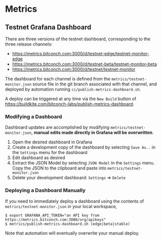 # Metrics

## Testnet Grafana Dashboard

There are three versions of the testnet dashboard, corresponding to the three
release channels:
* https://metrics.bitconch.com:3000/d/testnet-edge/testnet-monitor-edge
* https://metrics.bitconch.com:3000/d/testnet-beta/testnet-monitor-beta
* https://metrics.bitconch.com:3000/d/testnet/testnet-monitor

The dashboard for each channel is defined from the
`metrics/testnet-monitor.json` source file in the git branch associated with
that channel, and deployed by automation running `ci/publish-metrics-dashboard.sh`.

A deploy can be triggered at any time via the `New Build` button of
https://buildkite.com/bitconch-labs/publish-metrics-dashboard.

### Modifying a Dashboard

Dashboard updates are accomplished by modifying `metrics/testnet-monitor.json`,
**manual edits made directly in Grafana will be overwritten**.

1. Open the desired dashboard in Grafana
2. Create a development copy of the dashboard by selecting `Save As..` in the
   `Settings` menu for the dashboard
3. Edit dashboard as desired
4. Extract the JSON Model by selecting `JSON Model` in the `Settings` menu.  Copy the JSON to the clipboard
    and paste into `metrics/testnet-monitor.json`
5. Delete your development dashboard: `Settings` => `Delete`

### Deploying a Dashboard Manually

If you need to immediately deploy a dashboard using the contents of
`metrics/testnet-monitor.json` in your local workspace,
```
$ export GRAFANA_API_TOKEN="an API key from https://metrics.bitconch.com:3000/org/apikeys"
$ metrics/publish-metrics-dashboard.sh (edge|beta|stable)
```
Note that automation will eventually overwrite your manual deploy.
